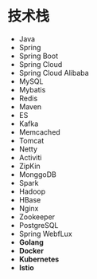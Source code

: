 # 技术栈

- Java
- Spring
- Spring Boot
- Spring Cloud
- Spring Cloud Alibaba
- MySQL
- Mybatis
- Redis
- Maven
- ES
- Kafka
- Memcached
- Tomcat
- Netty
- Activiti
- ZipKin
- MonggoDB
- Spark
- Hadoop
- HBase
- Nginx 
- Zookeeper
- PostgreSQL 
- Spring WebfLux
- **Golang**
- **Docker**
- **Kubernetes**
- **Istio**
